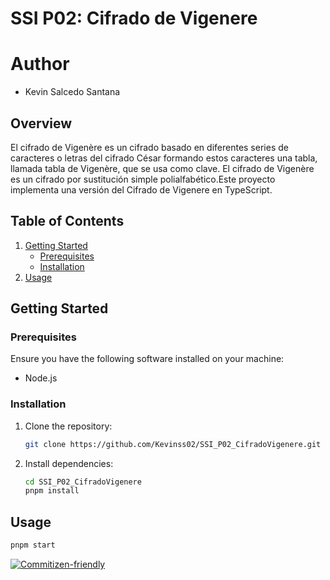 # SSI P02: Cifrado de Vigenere

# Author
- Kevin Salcedo Santana

## Overview

El cifrado de Vigenère es un cifrado basado en diferentes series de caracteres o letras del cifrado César formando estos caracteres una tabla, llamada tabla de Vigenère, que se usa como clave. El cifrado de Vigenère es un cifrado por sustitución simple polialfabético.Este proyecto implementa una versión del Cifrado de Vigenere en TypeScript.

## Table of Contents

1. [Getting Started](#getting-started)
   - [Prerequisites](#prerequisites)
   - [Installation](#installation)
2. [Usage](#usage)

## Getting Started

### Prerequisites

Ensure you have the following software installed on your machine:

- Node.js

### Installation

1. Clone the repository:

   ```bash
   git clone https://github.com/Kevinss02/SSI_P02_CifradoVigenere.git
   ```

2. Install dependencies:

   ```bash
   cd SSI_P02_CifradoVigenere
   pnpm install
   ```

## Usage

  ```bash
  pnpm start
  ```


[![Commitizen-friendly](https://img.shields.io/badge/commitizen-friendly-brightgreen.svg)](http://commitizen.github.io/cz-cli/)
